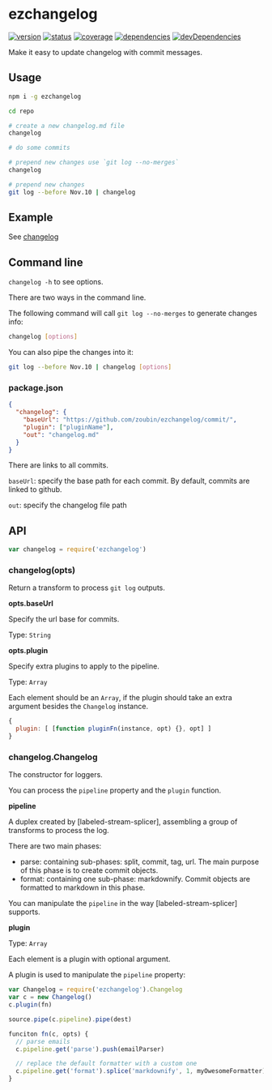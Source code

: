 # ezchangelog
[![version](https://img.shields.io/npm/v/ezchangelog.svg)](https://www.npmjs.org/package/ezchangelog)
[![status](https://travis-ci.org/zoubin/ezchangelog.svg?branch=master)](https://travis-ci.org/zoubin/ezchangelog)
[![coverage](https://img.shields.io/coveralls/zoubin/ezchangelog.svg)](https://coveralls.io/github/zoubin/ezchangelog)
[![dependencies](https://david-dm.org/zoubin/ezchangelog.svg)](https://david-dm.org/zoubin/ezchangelog)
[![devDependencies](https://david-dm.org/zoubin/ezchangelog/dev-status.svg)](https://david-dm.org/zoubin/ezchangelog#info=devDependencies)

Make it easy to update changelog with commit messages.

## Usage

```bash
npm i -g ezchangelog

cd repo

# create a new changelog.md file
changelog

# do some commits

# prepend new changes use `git log --no-merges`
changelog

# prepend new changes
git log --before Nov.10 | changelog

```

## Example

See [changelog](https://github.com/zoubin/ezchangelog/blob/master/changelog.md)

## Command line

`changelog -h` to see options.

There are two ways in the command line.

The following command will call `git log --no-merges` to generate changes info:

```bash
changelog [options]

```

You can also pipe the changes into it:

```bash
git log --before Nov.10 | changelog [options]

```

### package.json

```json
{
  "changelog": {
    "baseUrl": "https://github.com/zoubin/ezchangelog/commit/",
    "plugin": ["pluginName"],
    "out": "changelog.md"
  }
}
```

There are links to all commits.

`baseUrl`: specify the base path for each commit.
By default, commits are linked to github.

`out`: specify the changelog file path

## API

```js
var changelog = require('ezchangelog')

```

### changelog(opts)
Return a transform to process `git log` outputs.

**opts.baseUrl**

Specify the url base for commits.

Type: `String`

**opts.plugin**

Specify extra plugins to apply to the pipeline.

Type: `Array`

Each element should be an `Array`,
if the plugin should take an extra argument besides the `Changelog` instance.

```js
{
  plugin: [ [function pluginFn(instance, opt) {}, opt] ]
}

```

### changelog.Changelog
The constructor for loggers.

You can process the `pipeline` property and the `plugin` function.

**pipeline**

A duplex created by [labeled-stream-splicer],
assembling a group of transforms to process the log.

There are two main phases:
* parse: containing sub-phases: split, commit, tag, url. The main purpose of this phase is to create commit objects.
* format: containing one sub-phase: markdownify. Commit objects are formatted to markdown in this phase.

You can manipulate the `pipeline` in the way [labeled-stream-splicer] supports.

**plugin**

Type: `Array`

Each element is a plugin with optional argument.

A plugin is used to manipulate the `pipeline` property:

```js
var Changelog = require('ezchangelog').Changelog
var c = new Changelog()
c.plugin(fn)

source.pipe(c.pipeline).pipe(dest)

funciton fn(c, opts) {
  // parse emails
  c.pipeline.get('parse').push(emailParser)

  // replace the default formatter with a custom one
  c.pipeline.get('format').splice('markdownify', 1, myOwesomeFormatter)
}

```

